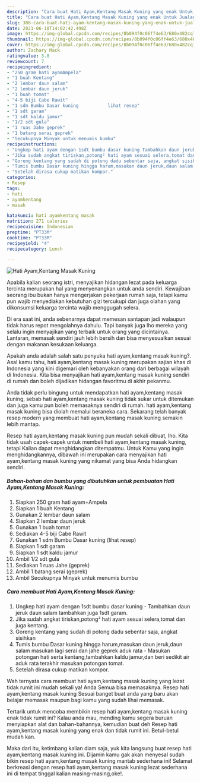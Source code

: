 ```yaml
---
description: "Cara buat Hati Ayam,Kentang Masak Kuning yang enak Untuk Jualan"
title: "Cara buat Hati Ayam,Kentang Masak Kuning yang enak Untuk Jualan"
slug: 308-cara-buat-hati-ayam-kentang-masak-kuning-yang-enak-untuk-jualan
date: 2021-06-10T14:02:42.498Z
image: https://img-global.cpcdn.com/recipes/8b094f0c06ff4e63/680x482cq70/hati-ayamkentang-masak-kuning-foto-resep-utama.jpg
thumbnail: https://img-global.cpcdn.com/recipes/8b094f0c06ff4e63/680x482cq70/hati-ayamkentang-masak-kuning-foto-resep-utama.jpg
cover: https://img-global.cpcdn.com/recipes/8b094f0c06ff4e63/680x482cq70/hati-ayamkentang-masak-kuning-foto-resep-utama.jpg
author: Zachary Mack
ratingvalue: 3.8
reviewcount: 7
recipeingredient:
- "250 gram hati ayamAmpela"
- "1 buah Kentang"
- "2 lembar daun salam"
- "2 lembar daun jeruk"
- "1 buah tomat"
- "4-5 biji Cabe Rawit"
- "1 sdm Bumbu Dasar kuning           lihat resep"
- "1 sdt garam"
- "1 sdt kaldu jamur"
- "1/2 sdt gula"
- "1 ruas Jahe geprek"
- "1 batang serai geprek"
- "Secukupnya Minyak untuk menumis bumbu"
recipeinstructions:
- "Ungkep hati ayam dengan 1sdt bumbu dasar kuning Tambahkan daun jeruk daun salam tambahkan juga 1sdt garam."
- "Jika sudah angkat tiriskan,potong² hati ayam sesuai selera,tomat dan juga kentang."
- "Goreng kentang yang sudah di potong dadu sebentar saja, angkat sisihkan"
- "Tumis bumbu Dasar kuning hingga harum,masukan daun jeruk,daun salam masukan lagi serai dan jahe geprek aduk rata Masukan potongan hati serta kentang,tambahkan kaldu jamur,dan beri sedikit air aduk rata terakhir masukan potongan tomat."
- "Setelah dirasa cukup matikan kompor."
categories:
- Resep
tags:
- hati
- ayamkentang
- masak

katakunci: hati ayamkentang masak 
nutrition: 271 calories
recipecuisine: Indonesian
preptime: "PT33M"
cooktime: "PT33M"
recipeyield: "4"
recipecategory: Lunch

---
```



![Hati Ayam,Kentang Masak Kuning](https://img-global.cpcdn.com/recipes/8b094f0c06ff4e63/680x482cq70/hati-ayamkentang-masak-kuning-foto-resep-utama.jpg)

Apabila kalian seorang istri, menyajikan hidangan lezat pada keluarga tercinta merupakan hal yang menyenangkan untuk anda sendiri. Kewajiban seorang ibu bukan hanya mengerjakan pekerjaan rumah saja, tetapi kamu pun wajib menyediakan kebutuhan gizi tercukupi dan juga olahan yang dikonsumsi keluarga tercinta wajib menggugah selera.

Di era  saat ini, anda sebenarnya dapat memesan santapan jadi walaupun tidak harus repot mengolahnya dahulu. Tapi banyak juga lho mereka yang selalu ingin menyajikan yang terbaik untuk orang yang dicintainya. Lantaran, memasak sendiri jauh lebih bersih dan bisa menyesuaikan sesuai dengan makanan kesukaan keluarga. 



Apakah anda adalah salah satu penyuka hati ayam,kentang masak kuning?. Asal kamu tahu, hati ayam,kentang masak kuning merupakan sajian khas di Indonesia yang kini digemari oleh kebanyakan orang dari berbagai wilayah di Indonesia. Kita bisa menyajikan hati ayam,kentang masak kuning sendiri di rumah dan boleh dijadikan hidangan favoritmu di akhir pekanmu.

Anda tidak perlu bingung untuk mendapatkan hati ayam,kentang masak kuning, sebab hati ayam,kentang masak kuning tidak sukar untuk ditemukan dan juga kamu pun boleh memasaknya sendiri di rumah. hati ayam,kentang masak kuning bisa diolah memalui beraneka cara. Sekarang telah banyak resep modern yang membuat hati ayam,kentang masak kuning semakin lebih mantap.

Resep hati ayam,kentang masak kuning pun mudah sekali dibuat, lho. Kita tidak usah capek-capek untuk membeli hati ayam,kentang masak kuning, tetapi Kalian dapat menghidangkan ditempatmu. Untuk Kamu yang ingin menghidangkannya, dibawah ini merupakan cara menyajikan hati ayam,kentang masak kuning yang nikamat yang bisa Anda hidangkan sendiri.

<!--inarticleads1-->

##### Bahan-bahan dan bumbu yang dibutuhkan untuk pembuatan Hati Ayam,Kentang Masak Kuning:

1. Siapkan 250 gram hati ayam+Ampela
1. Siapkan 1 buah Kentang
1. Gunakan 2 lembar daun salam
1. Siapkan 2 lembar daun jeruk
1. Gunakan 1 buah tomat
1. Sediakan 4-5 biji Cabe Rawit
1. Gunakan 1 sdm Bumbu Dasar kuning           (lihat resep)
1. Siapkan 1 sdt garam
1. Siapkan 1 sdt kaldu jamur
1. Ambil 1/2 sdt gula
1. Sediakan 1 ruas Jahe (geprek)
1. Ambil 1 batang serai (geprek)
1. Ambil Secukupnya Minyak untuk menumis bumbu




<!--inarticleads2-->

##### Cara membuat Hati Ayam,Kentang Masak Kuning:

1. Ungkep hati ayam dengan 1sdt bumbu dasar kuning - Tambahkan daun jeruk daun salam tambahkan juga 1sdt garam.
1. Jika sudah angkat tiriskan,potong² hati ayam sesuai selera,tomat dan juga kentang.
1. Goreng kentang yang sudah di potong dadu sebentar saja, angkat sisihkan
1. Tumis bumbu Dasar kuning hingga harum,masukan daun jeruk,daun salam masukan lagi serai dan jahe geprek aduk rata - Masukan potongan hati serta kentang,tambahkan kaldu jamur,dan beri sedikit air aduk rata terakhir masukan potongan tomat.
1. Setelah dirasa cukup matikan kompor.




Wah ternyata cara membuat hati ayam,kentang masak kuning yang lezat tidak rumit ini mudah sekali ya! Anda Semua bisa memasaknya. Resep hati ayam,kentang masak kuning Sesuai banget buat anda yang baru akan belajar memasak maupun bagi kamu yang sudah lihai memasak.

Tertarik untuk mencoba membikin resep hati ayam,kentang masak kuning enak tidak rumit ini? Kalau anda mau, mending kamu segera buruan menyiapkan alat dan bahan-bahannya, kemudian buat deh Resep hati ayam,kentang masak kuning yang enak dan tidak rumit ini. Betul-betul mudah kan. 

Maka dari itu, ketimbang kalian diam saja, yuk kita langsung buat resep hati ayam,kentang masak kuning ini. Dijamin kamu gak akan menyesal sudah bikin resep hati ayam,kentang masak kuning mantab sederhana ini! Selamat berkreasi dengan resep hati ayam,kentang masak kuning lezat sederhana ini di tempat tinggal kalian masing-masing,oke!.

